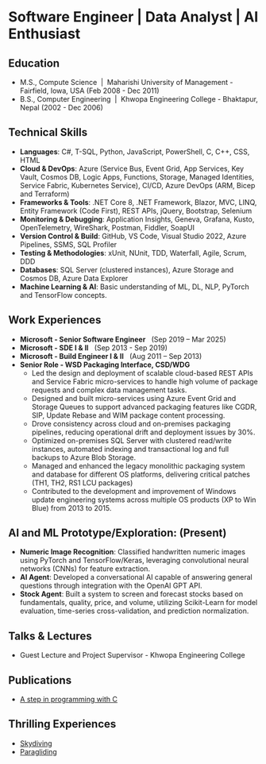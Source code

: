 # Software Engineer | Data Analyst | AI Enthusiast

## Education
- M.S., Compute Science &nbsp;|&nbsp; Maharishi University of Management - Fairfield, Iowa, USA (Feb 2008 - Dec 2011)	 			        		
- B.S., Computer Engineering &nbsp;|&nbsp; Khwopa Engineering College - Bhaktapur, Nepal (2002 - Dec 2006)

## Technical Skills
- **Languages**: C#, T-SQL, Python, JavaScript, PowerShell, C, C++, CSS, HTML
- **Cloud & DevOps**: Azure (Service Bus, Event Grid, App Services, Key Vault, Cosmos DB, Logic Apps, Functions, Storage, Managed Identities, Service Fabric, Kubernetes Service), CI/CD, Azure DevOps (ARM, Bicep and Terraform)
- **Frameworks & Tools**: .NET Core 8, .NET Framework, Blazor, MVC, LINQ, Entity Framework (Code First), REST APIs, jQuery, Bootstrap, Selenium
- **Monitoring & Debugging**: Application Insights, Geneva, Grafana, Kusto, OpenTelemetry, WireShark, Postman, Fiddler, SoapUI
- **Version Control & Build**: GitHub, VS Code, Visual Studio 2022, Azure Pipelines, SSMS, SQL Profiler
- **Testing & Methodologies**: xUnit, NUnit, TDD, Waterfall, Agile, Scrum, DDD
- **Databases**: SQL Server (clustered instances), Azure Storage and Cosmos DB, Azure Data Explorer
- **Machine Learning & AI**: Basic understanding of ML, DL, NLP, PyTorch and TensorFlow concepts.

## Work Experiences
- **Microsoft - Senior Software Engineer** &nbsp;&nbsp;(Sep 2019 – Mar 2025)
- **Microsoft - SDE I & II** &nbsp;&nbsp;(Sep 2013 - Sep 2019)
- **Microsoft - Build Engineer I & II** &nbsp;&nbsp;(Aug 2011 – Sep 2013)
- **Senior Role - WSD Packaging Interface, CSD/WDG**
  - Led the design and deployment of scalable cloud-based REST APIs and Service Fabric micro-services to handle high volume of package requests and complex data management tasks.
  - Designed and built micro-services using Azure Event Grid and Storage Queues to support advanced packaging features like CGDR, SIP, Update Rebase and WIM package content processing.
  - Drove consistency across cloud and on-premises packaging pipelines, reducing operational drift and deployment issues by 30%.
  - Optimized on-premises SQL Server with clustered read/write instances, automated indexing and transactional log and full backups to Azure Blob Storage.
  - Managed and enhanced the legacy monolithic packaging system and database for different OS platforms, delivering critical patches (TH1, TH2, RS1 LCU packages)
  - Contributed to the development and improvement of Windows update engineering systems across multiple OS products (XP to Win Blue) from 2013 to 2015.

## AI and ML Prototype/Exploration: (Present)
- **Numeric Image Recognition**: Classified handwritten numeric images using PyTorch and TensorFlow/Keras, leveraging convolutional neural networks (CNNs) for feature extraction.
- **AI Agent**: Developed a conversational AI capable of answering general questions through integration with the OpenAI GPT API.
- **Stock Agent**: Built a system to screen and forecast stocks based on fundamentals, quality, price, and volume, utilizing Scikit-Learn for model evaluation, time-series cross-validation, and prediction normalization.

## Talks & Lectures
- Guest Lecture and Project Supervisor - Khwopa Engineering College

## Publications
- [A step in programming with C](https://www.amazon.com/step-programming-C-Rakesh-Tyata/dp/B0D1TGW2XF)

## Thrilling Experiences
- [Skydiving](https://www.youtube.com/watch?v=RPna458M3Cg)
- [Paragliding](https://www.youtube.com/watch?v=3IWmlIll4Tc)
